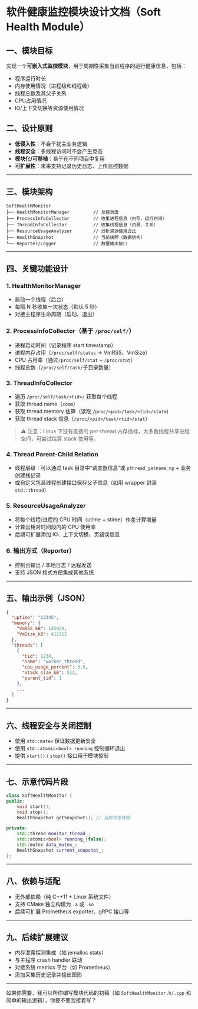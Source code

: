 # 软件健康监控模块设计文档（Soft Health Module）

## 一、模块目标

实现一个**可嵌入式监控模块**，用于周期性采集当前程序的运行健康信息，包括：

* 程序运行时长
* 内存使用情况（进程级和线程级）
* 线程总数及其父子关系
* CPU占用情况
* IO/上下文切换等资源使用情况

## 二、设计原则

* **低侵入性**：不会干扰主业务逻辑
* **线程安全**：多线程访问时不会产生竞态
* **模块化/可移植**：易于在不同项目中复用
* **可扩展性**：未来支持记录历史日志、上传监控数据

---

## 三、模块架构

```
SoftHealthMonitor
├── HealthMonitorManager         // 总控调度
├── ProcessInfoCollector         // 收集进程信息（内存、运行时间）
├── ThreadInfoCollector          // 收集线程信息（资源、关系）
├── ResourceUsageAnalyzer        // 分析资源使用占比
├── HealthSnapshot               // 当前快照（数据结构）
└── Reporter/Logger              // 数据输出接口
```

---

## 四、关键功能设计

### 1. HealthMonitorManager

* 启动一个线程（后台）
* 每隔 N 秒收集一次状态（默认 5 秒）
* 对接主程序生命周期（启动、退出）

### 2. ProcessInfoCollector（基于 `/proc/self/`）

* 进程启动时间（记录程序 start timestamp）
* 进程内存占用（`/proc/self/status` -> VmRSS、VmSize）
* CPU 占用率（通过`/proc/self/stat` + `/proc/stat`）
* 线程总数（`/proc/self/task/`子目录数量）

### 3. ThreadInfoCollector

* 遍历 `/proc/self/task/<tid>/` 获取每个线程
* 获取 thread name（`comm`）
* 获取 thread memory 估算（读取 `/proc/<pid>/task/<tid>/statm`）
* 获取 thread stack 信息（`/proc/<pid>/task/<tid>/stat`）

> ⚠️ 注意：Linux 下没有直接的 per-thread 内存指标，大多数线程共享进程空间，可尝试估算 stack 使用等。

### 4. Thread Parent-Child Relation

* 线程层级：可以通过 task 目录中“调度器信息”或 `pthread_getname_np` + 业务创建栈记录
* 或自定义包装线程创建接口保存父子信息（如用 wrapper 封装 `std::thread`）

### 5. ResourceUsageAnalyzer

* 将每个线程/进程的 CPU 时间（utime + stime）作差计算增量
* 计算出相对时间段内的 CPU 使用率
* 后期可扩展添加 IO、上下文切换、页错误信息

### 6. 输出方式（Reporter）

* 控制台输出 / 本地日志 / 远程发送
* 支持 JSON 格式方便集成其他系统

---

## 五、输出示例（JSON）

```json
{
  "uptime": "12345", 
  "memory": {
    "VmRSS_kB": 145920,
    "VmSize_kB": 412312
  },
  "threads": [
    {
      "tid": 1234,
      "name": "worker_thread",
      "cpu_usage_percent": 3.5,
      "stack_size_kB": 512,
      "parent_tid": 1
    },
    ...
  ]
}
```

---

## 六、线程安全与关闭控制

* 使用 `std::mutex` 保证数据更新安全
* 使用 `std::atomic<bool> running` 控制循环退出
* 提供 `start()` / `stop()` 接口用于模块控制

---

## 七、示意代码片段

```cpp
class SoftHealthMonitor {
public:
    void start();
    void stop();
    HealthSnapshot getSnapshot(); // 当前状态快照

private:
    std::thread monitor_thread_;
    std::atomic<bool> running_{false};
    std::mutex data_mutex_;
    HealthSnapshot current_snapshot_;
};
```

---

## 八、依赖与适配

* 无外部依赖（纯 C++11 + Linux 系统文件）
* 支持 CMake 独立构建为 `.a` 或 `.so`
* 后续可扩展 Prometheus exporter、gRPC 接口等

---

## 九、后续扩展建议

* 内存泄露探测集成（如 jemalloc stats）
* 与主程序 crash handler 联动
* 对接系统 metrics 平台（如 Prometheus）
* 添加采集历史记录并输出图形

---

如果你需要，我可以帮你编写模块代码的初稿（如 `SoftHealthMonitor.h/.cpp` 和简单的输出逻辑），你要不要我接着写？
